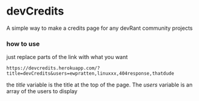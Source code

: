 # devCredits
A simple way to make a credits page for any devRant community projects
### how to use
just replace parts of the link with what you want
```
https://devcredits.herokuapp.com/?title=devCredits&users=ewpratten,linuxxx,404response,thatdude
```
the *title* variable is the title at the top of the page. The *users* variable is an array of the users to display
